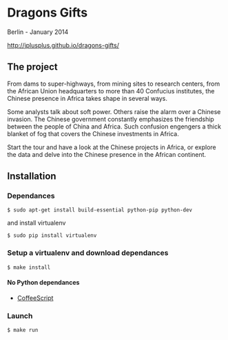 Dragons Gifts
=============

Berlin - January 2014

http://jplusplus.github.io/dragons-gifts/

## The project

From dams to super-highways, from mining sites to research centers, from the African Union headquarters to more than 40 Confucius institutes, the Chinese presence in Africa takes shape in several ways.  

Some analysts talk about soft power. Others raise the alarm over a Chinese invasion. The Chinese government constantly emphasizes the friendship between the people of China and Africa. Such confusion engengers a thick blanket of fog that covers the Chinese investments in Africa.  

Start the tour and have a look at the Chinese projects in Africa, or explore the data and delve into the Chinese presence in the African continent.


## Installation

### Dependances

	$ sudo apt-get install build-essential python-pip python-dev

and install virtualenv

	$ sudo pip install virtualenv

### Setup a virtualenv and download dependances

	$ make install

#### No Python dependances

* [CoffeeScript](http://coffeescript.org/)

### Launch

```
$ make run
```
